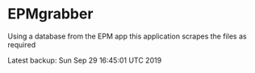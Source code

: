 # EPMgrabber
Using a database from the EPM app this application scrapes the files as required


Latest backup: Sun Sep 29 16:45:01 UTC 2019
